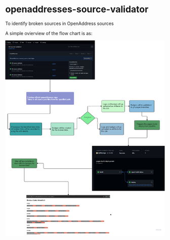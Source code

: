 # openaddresses-source-validator
To identify broken sources in OpenAddress sources

A simple ovierview of the flow chart is as:


 ![flow chart](flow-chart.png)